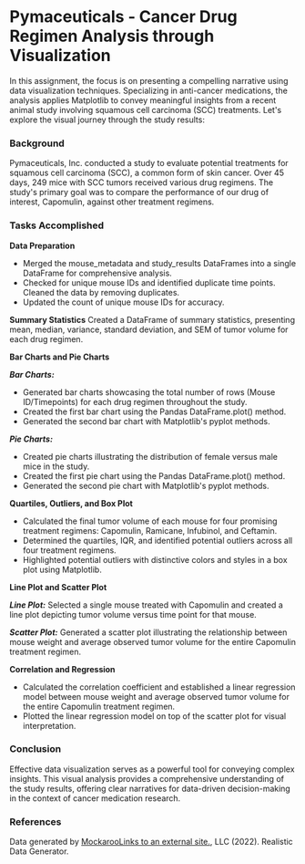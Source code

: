 # Pymaceuticals - Cancer Drug Regimen Analysis through Visualization
In this assignment, the focus is on presenting a compelling narrative using data visualization techniques. Specializing in anti-cancer medications, the analysis applies Matplotlib to convey meaningful insights from a recent animal study involving squamous cell carcinoma (SCC) treatments. Let's explore the visual journey through the study results:

### Background
Pymaceuticals, Inc. conducted a study to evaluate potential treatments for squamous cell carcinoma (SCC), a common form of skin cancer. Over 45 days, 249 mice with SCC tumors received various drug regimens. The study's primary goal was to compare the performance of our drug of interest, Capomulin, against other treatment regimens.

### Tasks Accomplished
**Data Preparation**
- Merged the mouse_metadata and study_results DataFrames into a single DataFrame for comprehensive analysis.
- Checked for unique mouse IDs and identified duplicate time points. Cleaned the data by removing duplicates.
- Updated the count of unique mouse IDs for accuracy.
  
**Summary Statistics**
Created a DataFrame of summary statistics, presenting mean, median, variance, standard deviation, and SEM of tumor volume for each drug regimen.
  
**Bar Charts and Pie Charts**
  
***Bar Charts:***

- Generated bar charts showcasing the total number of rows (Mouse ID/Timepoints) for each drug regimen throughout the study.
- Created the first bar chart using the Pandas DataFrame.plot() method.
- Generated the second bar chart with Matplotlib's pyplot methods.
  
***Pie Charts:***

- Created pie charts illustrating the distribution of female versus male mice in the study.
- Created the first pie chart using the Pandas DataFrame.plot() method.
- Generated the second pie chart with Matplotlib's pyplot methods.
  
**Quartiles, Outliers, and Box Plot**
- Calculated the final tumor volume of each mouse for four promising treatment regimens: Capomulin, Ramicane, Infubinol, and Ceftamin.
- Determined the quartiles, IQR, and identified potential outliers across all four treatment regimens.
- Highlighted potential outliers with distinctive colors and styles in a box plot using Matplotlib.
  
**Line Plot and Scatter Plot**

***Line Plot:***
Selected a single mouse treated with Capomulin and created a line plot depicting tumor volume versus time point for that mouse.

***Scatter Plot:***
Generated a scatter plot illustrating the relationship between mouse weight and average observed tumor volume for the entire Capomulin treatment regimen.

**Correlation and Regression**
- Calculated the correlation coefficient and established a linear regression model between mouse weight and average observed tumor volume for the entire Capomulin treatment regimen.
- Plotted the linear regression model on top of the scatter plot for visual interpretation.
  
### Conclusion
Effective data visualization serves as a powerful tool for conveying complex insights. This visual analysis provides a comprehensive understanding of the study results, offering clear narratives for data-driven decision-making in the context of cancer medication research.

### References
Data generated by  [MockarooLinks to an external site.](https://mockaroo.com/), LLC (2022). Realistic Data Generator.

